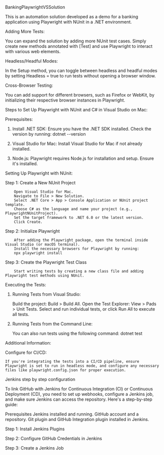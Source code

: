 BankingPlaywrightVSSolution

This is an automation solution developed as a demo for a banking application using Playwright with NUnit in a .NET environment.

Adding More Tests:

You can expand the solution by adding more NUnit test cases. Simply create new methods annotated with [Test] and use Playwright to interact with various web elements.

Headless/Headful Modes:

In the Setup method, you can toggle between headless and headful modes by setting Headless = true to run tests without opening a browser window.

Cross-Browser Testing:

You can add support for different browsers, such as Firefox or WebKit, by initializing their respective browser instances in Playwright.

Steps to Set Up Playwright with NUnit and C# in Visual Studio on Mac:

Prerequisites:

1) Install .NET SDK: Ensure you have the .NET SDK installed. Check the version by running:
dotnet --version

2) Visual Studio for Mac: Install Visual Studio for Mac if not already installed.

3) Node.js: Playwright requires Node.js for installation and setup. Ensure it's installed.

Setting Up Playwright with NUnit:

Step 1: Create a New NUnit Project

        Open Visual Studio for Mac.
        Navigate to File > New Solution.
        Select .NET Core > App > Console Application or NUnit project template.
        Choose C# as the language and name your project (e.g., PlaywrightNUnitProject).
        Set the target framework to .NET 6.0 or the latest version.
        Click Create.

Step 2: Initialize Playwright

        After adding the Playwright package, open the terminal inside Visual Studio (or macOS terminal).
        Install the necessary browsers for Playwright by running:
        npx playwright install
        
Step 3: Create the Playwright Test Class

        Start writing tests by creating a new class file and adding Playwright test methods using NUnit.

Executing the Tests:

1. Running Tests from Visual Studio:
   
    Build the project: Build > Build All.
    Open the Test Explorer: View > Pads > Unit Tests.
    Select and run individual tests, or click Run All to execute all tests.

3. Running Tests from the Command Line:
   
    You can also run tests using the following command:
    dotnet test
   
Additional Information:

Configure for CI/CD:

    If you're integrating the tests into a CI/CD pipeline, ensure Playwright is set to run in headless mode, and configure any necessary files like playwright.config.json for proper execution.

Jenkins step by step configuration

To link GitHub with Jenkins for Continuous Integration (CI) or Continuous Deployment (CD), you need to set up webhooks, configure a Jenkins job, and make sure Jenkins can access the repository. Here's a step-by-step guide:

Prerequisites
Jenkins installed and running.
GitHub account and a repository.
Git plugin and GitHub Integration plugin installed in Jenkins.

Step 1: Install Jenkins Plugins

Step 2: Configure GitHub Credentials in Jenkins

Step 3: Create a Jenkins Job
